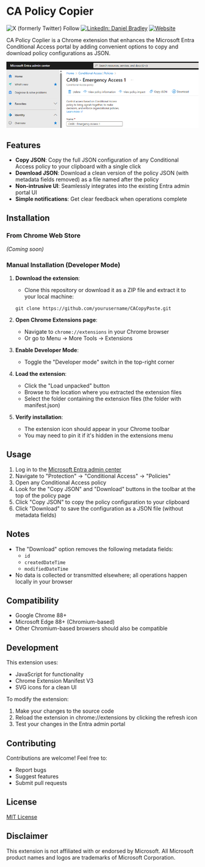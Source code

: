# CA Policy Copier

![X (formerly Twitter) Follow](https://img.shields.io/twitter/follow/DanielatOCN)
[![LinkedIn: Daniel Bradley](https://img.shields.io/badge/LinkedIn-Daniel%20Bradley-blue?style=flat-square&logo=linkedin)](https://www.linkedin.com/in/danielbradley2/) 
[![Website](https://img.shields.io/badge/Blog-Our%20Cloud%20Network-orange?style=flat-square&logo=internet-explorer)](https://ourcloudnetwork.com/)

CA Policy Coplier is a Chrome extension that enhances the Microsoft Entra Conditional Access portal by adding convenient options to copy and download policy configurations as JSON.

![Extension Demo](images/extensiondemo.png)

## Features

- **Copy JSON**: Copy the full JSON configuration of any Conditional Access policy to your clipboard with a single click
- **Download JSON**: Download a clean version of the policy JSON (with metadata fields removed) as a file named after the policy
- **Non-intrusive UI**: Seamlessly integrates into the existing Entra admin portal UI
- **Simple notifications**: Get clear feedback when operations complete

## Installation

### From Chrome Web Store
*(Coming soon)*

### Manual Installation (Developer Mode)

1. **Download the extension**:
   - Clone this repository or download it as a ZIP file and extract it to your local machine:
   ```
   git clone https://github.com/yourusername/CACopyPaste.git
   ```

2. **Open Chrome Extensions page**:
   - Navigate to `chrome://extensions` in your Chrome browser
   - Or go to Menu → More Tools → Extensions

3. **Enable Developer Mode**:
   - Toggle the "Developer mode" switch in the top-right corner

4. **Load the extension**:
   - Click the "Load unpacked" button
   - Browse to the location where you extracted the extension files
   - Select the folder containing the extension files (the folder with manifest.json)

5. **Verify installation**:
   - The extension icon should appear in your Chrome toolbar
   - You may need to pin it if it's hidden in the extensions menu

## Usage

1. Log in to the [Microsoft Entra admin center](https://entra.microsoft.com)
2. Navigate to "Protection" → "Conditional Access" → "Policies"
3. Open any Conditional Access policy
4. Look for the "Copy JSON" and "Download" buttons in the toolbar at the top of the policy page
5. Click "Copy JSON" to copy the policy configuration to your clipboard
6. Click "Download" to save the configuration as a JSON file (without metadata fields)

## Notes

- The "Download" option removes the following metadata fields:
  - `id`
  - `createdDateTime`
  - `modifiedDateTime`
- No data is collected or transmitted elsewhere; all operations happen locally in your browser

## Compatibility

- Google Chrome 88+
- Microsoft Edge 88+ (Chromium-based)
- Other Chromium-based browsers should also be compatible

## Development

This extension uses:
- JavaScript for functionality
- Chrome Extension Manifest V3
- SVG icons for a clean UI

To modify the extension:
1. Make your changes to the source code
2. Reload the extension in chrome://extensions by clicking the refresh icon
3. Test your changes in the Entra admin portal

## Contributing

Contributions are welcome! Feel free to:
- Report bugs
- Suggest features
- Submit pull requests

## License

[MIT License](LICENSE)

## Disclaimer

This extension is not affiliated with or endorsed by Microsoft. All Microsoft product names and logos are trademarks of Microsoft Corporation.
